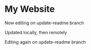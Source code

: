 # My Website

Now editing on update-readme branch

Updated locally, then remotely

Editing again on update-readme branch
